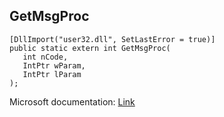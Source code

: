 ## GetMsgProc

```
[DllImport("user32.dll", SetLastError = true)]
public static extern int GetMsgProc(
   int nCode,
   IntPtr wParam,
   IntPtr lParam
);
```

Microsoft documentation: [Link](https://learn.microsoft.com/en-us/previous-versions/windows/desktop/legacy/ms644981(v=vs.85))
